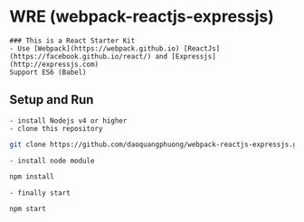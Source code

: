# WRE (webpack-reactjs-expressjs)
	### This is a React Starter Kit
	- Use [Webpack](https://webpack.github.io) [ReactJs](https://facebook.github.io/react/) and [Expressjs](http://expressjs.com)
	Support ES6 (Babel)
## Setup and Run
	- install Nodejs v4 or higher
	- clone this repository
```sh
git clone https://github.com/daoquangphuong/webpack-reactjs-expressjs.git
```
	- install node module
```sh
npm install
```
	- finally start
```sh
npm start
```
